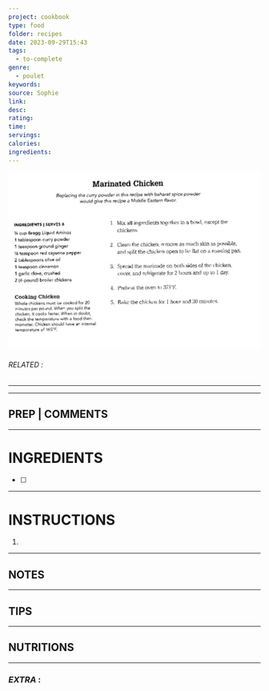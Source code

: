 ```yaml
---
project: cookbook
type: food
folder: recipes
date: 2023-09-29T15:43
tags:
  - to-complete
genre:
  - poulet
keywords: 
source: Sophie
link: 
desc: 
rating: 
time: 
servings: 
calories: 
ingredients:
---
```


![IMAGE](image_556.png)

###### *RELATED* : 
---


---
## PREP | COMMENTS



---
# INGREDIENTS

- [ ] 

---
# INSTRUCTIONS

1. 

---
## NOTES



---
## TIPS



---
## NUTRITIONS



---
### *EXTRA* :



